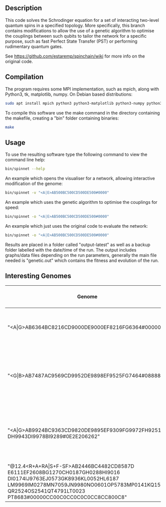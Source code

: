 ## Description

This code solves the Schrodinger equation for a set of interacting two-level quantum spins in a specified topology. More specifically, this branch contains modifications to allow the use of a genetic algorithm to optimise the couplings between such qubits to tailor the network for a specific purpose, such as fast Perfect State Transfer (PST) or performing rudimentary quantum gates.

See https://github.com/estaremp/spinchain/wiki for more info on the original code.

## Compilation

The program requires some MPI implementation, such as mpich, along with Python3, tk, matplotlib, numpy. On Debian based distributions:
```bash
sudo apt install mpich python3 python3-matplotlib python3-numpy python3-tk make
```

To compile this software use the make command in the directory containing the makefile, creating a "bin" folder containing binaries:
```bash
make
```

## Usage

To use the resulting software type the following command to view the command line help:

```bash
bin/spinnet --help
```

An example which opens the visualiser for a network, allowing interactive modification of the genome:

```bash
bin/spinnet -v "<A|E>AB500BC500CD500DE500#0000"
```

An example which uses the genetic algorithm to optimise the couplings for speed:

```bash
bin/spinnet -o "<A|E>AB500BC500CD500DE500#0000"
```

An example which just uses the original code to evaluate the network:

```bash
bin/spinnet -o "<A|E>AB500BC500CD500DE500#0000"
```

Results are placed in a folder called "output-latest" as well as a backup folder labelled with the date/time of the run. The output includes graphs/data files depending on the run parameters, generally the main file needed is "genetic.out" which contains the fitness and evolution of the run.

## Interesting Genomes

| Genome                                                                          |   Fidelity    | Transfer Time * J<sub>max</sub> |  Description   |
| ------------------------------------------------------------------------------- | :-----------: | :-------------------: | ------------- |
| "<A\|G>AB6364BC8216CD9000DE9000EF8216FG6364#000000"                             | 99.9% | 5.6 | 7-site linear PST chain, theoretically 100% fidelity |
| "<G\|B>AB7487AC9569CD9952DE9898EF9525FG7464#088888"                             | 99.7% | 5.4 | slightly faster than the 7-site PST chain at the expense of a small amount of fidelity |
| "<A\|G>AB9924BC9363CD9820DE9895EF9309FG9972FH9251<br>DH9943DI9978BI9289#0E2E206262" | 99.7% | 3.8 | significantly faster than the 7-site linear PST chain at the expense of two extra non-linear nodes |
| "@12.4<R+A+RA\|S+F-SF>AB2446BC4482CD8587D<br>E6111EF2608BG1270CH0187GH0288HI9016<br>DI0174IJ9763EJ0573GK8936KL0052HL6187<br>LM9969IM0278MN7059JN9980NO0601OP5783MP0141KQ1592<br>QR2524OS2541QT4791LT0023<br>PT8683#00000CC00C0CC0C0C0CC8CC800C8" | 95.0% | 12.4 | a two-qubit controlled phase gate using a 4x4 grid network |


